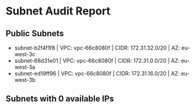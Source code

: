 # Subnet Audit Report

## Public Subnets
- subnet-b2f4f1f8 | VPC: vpc-66c8080f | CIDR: 172.31.32.0/20 | AZ: eu-west-3c
- subnet-68d31e01 | VPC: vpc-66c8080f | CIDR: 172.31.0.0/20 | AZ: eu-west-3a
- subnet-ed19ff96 | VPC: vpc-66c8080f | CIDR: 172.31.16.0/20 | AZ: eu-west-3b

## Subnets with 0 available IPs
